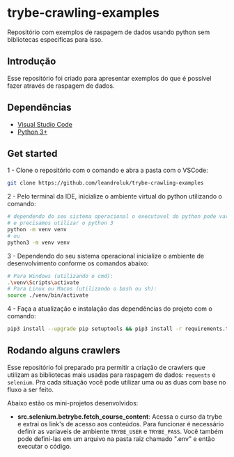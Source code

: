 # trybe-crawling-examples
Repositório com exemplos de raspagem de dados usando python sem bibliotecas especificas para isso.

## Introdução
Esse repositório foi criado para apresentar exemplos do que é possível fazer através de raspagem de dados.

## Dependências
- [Visual Studio Code](https://code.visualstudio.com/download)
- [Python 3+](https://www.python.org/downloads/)

## Get started

1 - Clone o repositório com o comando e abra a pasta com o VSCode: 

```bash
git clone https://github.com/leandroluk/trybe-crawling-examples
```

2 - Pelo terminal da IDE, inicialize o ambiente virtual do python utilizando o comando:

```bash
# dependendo do seu sistema operacional o executavel do python pode variar
# e precisamos utilizar o python 3
python -m venv venv
# ou
python3 -m venv venv
```

3 - Dependendo do seu sistema operacional inicialize o ambiente de desenvolvimento conforme os comandos abaixo:

```bash
# Para Windows (utilizando o cmd): 
.\venv\Scripts\activate
# Para Linux ou Macos (utilizando o bash ou sh):
source ./venv/bin/activate
```

4 - Faça a atualização e instalação das dependências do projeto com o comando:

```bash
pip3 install --upgrade pip setuptools && pip3 install -r requirements.txt
```

## Rodando alguns crawlers

Esse repositório foi preparado pra permitir a criação de crawlers que utilizam as bibliotecas mais usadas para raspagem de dados: `requests` e `selenium`. Pra cada situação você pode utilizar uma ou as duas com base no fluxo a ser feito.

Abaixo estão os mini-projetos desenvolvidos:

- **src.selenium.betrybe.fetch_course_content**: Acessa o curso da trybe e extrai os link's de acesso aos conteúdos. Para funcionar é necessário definir as variaveis de ambiente `TRYBE_USER` e `TRYBE_PASS`. Você também pode definí-las em um arquivo na pasta raiz chamado ".env" e então executar o código.
